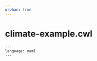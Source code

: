 ```yaml
---
orphan: true
---
```


# climate-example.cwl

```{literalinclude} ../examples/climate-example.cwl
---
language: yaml
---
```

